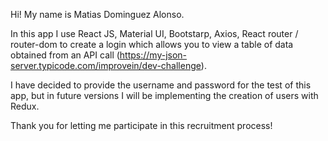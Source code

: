 Hi! My name is Matias Dominguez Alonso.

 In this app I use React JS, Material UI, Bootstarp, Axios, React router / router-dom to create a login which allows you to view a table of data obtained from an API call (https://my-json-server.typicode.com/improvein/dev-challenge).

 I have decided to provide the username and password for the test of this app, but in future versions I will be implementing the creation of users with Redux.

 Thank you for letting me participate in this recruitment process!